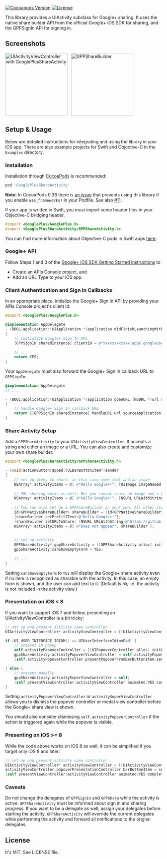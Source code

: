 [![Cocoapods Version](http://img.shields.io/cocoapods/v/GooglePlusShareActivity.svg?style=flat)](http://cocoapods.org/?q=GooglePlusShareActivity) [![License](http://img.shields.io/cocoapods/l/GooglePlusShareActivity.svg?style=flat)](https://github.com/lysannschlegel/GooglePlusShareActivity/blob/master/LICENSE)

This library provides a UIActivity subclass for Google+ sharing. It uses the native share builder API from the official Google+ iOS SDK for sharing, and the GPPSignIn API for signing in.

## Screenshots

<img src="https://github.com/lysannschlegel/GooglePlusShareActivity/wiki/screenshots/UIActivityViewController.png" alt="UIActivityViewController with GooglePlusShareActivity" width="200px"/> &nbsp;
<img src="https://github.com/lysannschlegel/GooglePlusShareActivity/wiki/screenshots/GPPShareBuilder_text.png" alt="GPPShareBuilder" width="200px"/>

## Setup & Usage

Below are detailed instructions for integrating and using the library in your iOS app.
There are also example projects for Swift and Objective-C in the `Examples` directory.

### Installation

Installation through [CocoaPods](http://cocoapods.org/) is recommended:
``` ruby
pod 'GooglePlusShareActivity'
```

**Note:** In CocoaPods 0.36 there is [an issue](https://github.com/CocoaPods/CocoaPods/issues/3106) that prevents using this library if you enable `use_frameworks!` in your Podfile. See also [#11](https://github.com/lysannschlegel/GooglePlusShareActivity/issues/11).

If your app is written in Swift, you must import some header files in your Objective-C bridging header.
``` objective-c
#import <GooglePlus/GooglePlus.h>
#import <GooglePlusShareActivity/GPPShareActivity.h>
```
You can find more information about Objective-C pods in Swift apps [here](https://medium.com/@stigi/swift-cocoapods-da09d8ba6dd2).

### Google+ API

Follow Steps 1 and 3 of the [Google+ iOS SDK Getting Started instructions](https://developers.google.com/+/mobile/ios/getting-started) to

  * Create an APIs Console project, and
  * Add an URL Type to your iOS app.

### Client Authentication and Sign In Callbacks

In an appropriate place, initialize the Google+ Sign In API by providing your APIs Console project's client id:

``` objective-c
#import <GooglePlus/GooglePlus.h>

@implementation AppDelegate
- (BOOL)application:(UIApplication *)application didFinishLaunchingWithOptions:(NSDictionary *)launchOptions
{
    // initialize Google+ Sign In API
    [GPPSignIn sharedInstance].clientID = @"xxxxxxxxxxxx.apps.googleusercontent.com";
    
    // ...
    return YES;
}
```

Your `AppDelegate` must also forward the Google+ Sign In callback URL to `GPPSignIn`:

``` objective-c
@implementation AppDelegate
// ...

- (BOOL)application:(UIApplication *)application openURL:(NSURL *)url sourceApplication:(NSString *)sourceApplication annotation:(id)annotation
{
    // handle Google+ Sign In callback URL
    return [[GPPSignIn sharedInstance] handleURL:url sourceApplication:sourceApplication annotation:annotation];
}
```

### Share Activity Setup

Add a `GPPShareActivity` to your `UIActivityViewController`.
It accepts a string and either an image or a URL. You can also create and customize your own share builder.

``` objective-c
#import <GooglePlusShareActivity/GPPShareActivity.h>

- (void)actionButtonTapped:(UIBarButtonItem*)sender
{
    // set up items to share, in this case some text and an image
    NSArray* activityItems = @[ @"Hello Google+!", [UIImage imageNamed:@"example.jpg"] ];
    
    // URL sharing works as well. But you cannot share an image and a URL at the same time :(
    NSArray* activityItems = @[ @"Hello Google+!", [NSURL URLWithString:@"https://github.com/lysannschlegel/GooglePlusShareActivity"] ];
    
    // You can also set up a GPPShareBuilder on your own. All other items will be ignored
    id<GPPNativeShareBuilder> shareBuilder = (id<GPPNativeShareBuilder>)[GPPShare sharedInstance].nativeShareDialog;
    [shareBuilder setPrefillText:@"Hello Google+!"];
    [shareBuilder setURLToShare: [NSURL URLWithString:@"https://github.com/lysannschlegel/GooglePlusShareActivity"]];
    NSArray* activityItems = @[ @"Does not appear", shareBuilder ];
    
    
    // set up activity
    GPPShareActivity* gppShareActivity = [[GPPShareActivity alloc] init];
    gppShareActivity.canShowEmptyForm = YES;
    
    // ...
}
```

Setting `canShowEmptyForm` to `YES` will display the Google+ share activity even if no item is recognized as sharable with the activity. In this case, an empty form is shown, and the user can add text to it. (Default is `NO`, i.e. the activity is not included in the activity view.)

### Presentation on iOS < 8

If you want to support iOS 7 and below, presenting an UIActivityViewController is a bit tricky:
 
``` objective-c
// set up and present activity view controller
UIActivityViewController* activityViewController = [[UIActivityViewController alloc] initWithActivityItems:activityItems applicationActivities:@[gppShareActivity]];

if (UI_USER_INTERFACE_IDIOM() == UIUserInterfaceIdiomPad) {
    // present in popup
    self.activityPopoverController = [[UIPopoverController alloc] initWithContentViewController:activityViewController];
    gppShareActivity.activityPopoverViewController = self.activityPopoverController;
    [self.activityPopoverController presentPopoverFromBarButtonItem:sender permittedArrowDirections:UIPopoverArrowDirectionAny animated:YES];

} else {
    // present modally
    gppShareActivity.activitySuperViewController = self;
    [self presentViewController:activityViewController animated:YES completion:NULL];
}
```

Setting `activityPopoverViewController` or `activitySuperViewController` allows you to dismiss the popover controller or modal view controller before the Google+ share view is shown.

You should also consider dismissing `self.activityPopoverController` if the action is triggered again while the popover is visible.

### Presenting on iOS >= 8

While the code above works on iOS 8 as well, it can be simplified if you target only iOS 8 and later:

``` objective-c
// set up and present activity view controller
UIActivityViewController* activityViewController = [[UIActivityViewController alloc] initWithActivityItems:activityItems applicationActivities:@[gppShareActivity]];
activityViewController.popoverPresentationController.barButtonItem = sender;
[self presentViewController:activityViewController animated:YES completion:NULL];
```

### Caveats

Do not change the delegates of `GPPSignIn` and `GPPShare` while the activity is active. `GPPShareActivity` must be informed about sign in and sharing progress.
If you want to be a delegate as well, assign your delegates before starting the activity. `GPPShareActivity` will override the current delegates while performing the activity and forward all notifications to the orignal delegates.

## License

It's MIT. See LICENSE file.

